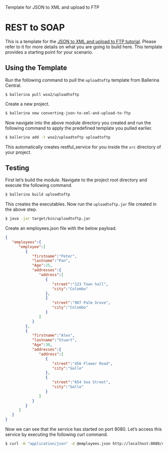 Template for JSON to XML and upload to FTP

# REST to SOAP 

This is a template for the [JSON to XML and upload to FTP tutorial](https://ei.docs.wso2.com/en/7.0.0/ballerina-integrator/learn/tutorials/integration-patterns-and-soa/converting-json-to-xml-and-upload-to-ftp/1/). Please refer to it for more details on what you are going to build here. This template provides a starting point for your scenario. 


## Using the Template

Run the following command to pull the `uploadtoftp` template from Ballerina Central.

```
$ ballerina pull wso2/uploadtoftp
```

Create a new project.

```bash
$ ballerina new converting-json-to-xml-and-upload-to-ftp
```

Now navigate into the above module directory you created and run the following command to apply the predefined template you pulled earlier.

```bash
$ ballerina add -t wso2/uploadtoftp uploadtoftp
```

This automatically creates restful_service for you inside the `src` directory of your project.  

## Testing

First let’s build the module. Navigate to the project root directory and execute the following command.

```bash
$ ballerina build uploadtoftp 
```

This creates the executables. Now run the `uploadtoftp.jar` file created in the above step.

```bash
$ java -jar target/bin/uploadtoftp.jar
```

Create an employees.json file with the below payload.
```json
{
   "employees":{
      "employee":[
         {
            "firstname":"Peter",
            "lastname":"Pan",
            "Age":25,
            "addresses":{
               "address":[
                  {
                     "street":"123 Town hall",
                     "city":"Colombo"
                  },
                  {
                     "street":"987 Palm Grove",
                     "city":"Colombo"
                  }
               ]
            }
         },
         {
            "firstname":"Alex",
            "lastname":"Stuart",
            "Age":30,
            "addresses":{
               "address":[
                  {
                     "street":"456 Flower Road",
                     "city":"Galle"
                  },
                  {
                     "street":"654 Sea Street",
                     "city":"Galle"
                  }
               ]
            }
         }
      ]
   }
}
```

Now we can see that the service has started on port 8080. Let’s access this service by executing the following curl command.

```bash
$ curl -H "application/json" -d @employees.json http://localhost:8080/company/employees
```
